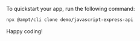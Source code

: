 To quickstart your app, run the following command: 

```bash
npx @ampt/cli clone demo/javascript-express-api
```

Happy coding!